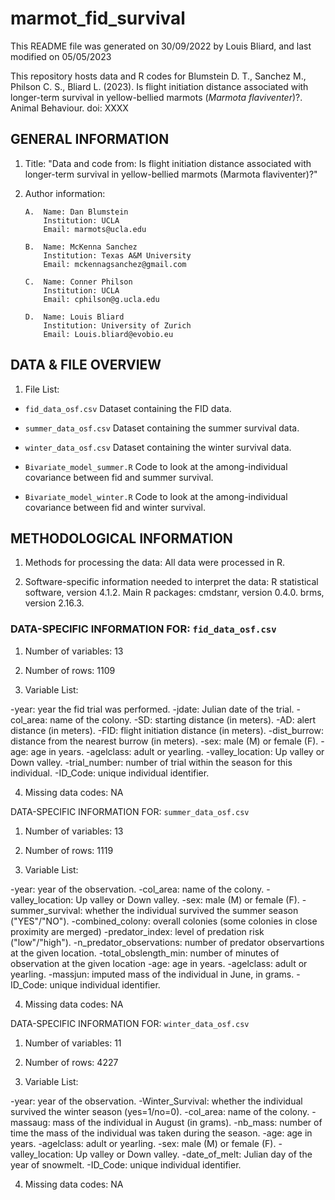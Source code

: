 # marmot_fid_survival

This README file was generated on 30/09/2022 by Louis Bliard, and last modified on 05/05/2023

This repository hosts data and R codes for Blumstein D. T., Sanchez M., Philson C. S., Bliard L. (2023). Is flight initiation distance associated with longer-term survival in yellow-bellied marmots (*Marmota flaviventer*)?. Animal Behaviour. doi: XXXX

## GENERAL INFORMATION

1. Title: "Data and code from: Is flight initiation distance associated with longer-term survival in yellow-bellied marmots (Marmota flaviventer)?"

2. Author information:
       
       A.  Name: Dan Blumstein
		   Institution: UCLA
		   Email: marmots@ucla.edu

       B.  Name: McKenna Sanchez
		   Institution: Texas A&M University
		   Email: mckennagsanchez@gmail.com

       C.  Name: Conner Philson
		   Institution: UCLA
		   Email: cphilson@g.ucla.edu

       D.  Name: Louis Bliard
		   Institution: University of Zurich
		   Email: Louis.bliard@evobio.eu


## DATA & FILE OVERVIEW

1. File List: 

- `fid_data_osf.csv` Dataset containing the FID data.
- `summer_data_osf.csv` Dataset containing the summer survival data.
- `winter_data_osf.csv` Dataset containing the winter survival data.


- `Bivariate_model_summer.R` Code to look at the among-individual covariance between fid and summer survival.
- `Bivariate_model_winter.R` Code to look at the among-individual covariance between fid and winter survival.


## METHODOLOGICAL INFORMATION


1. Methods for processing the data: All data were processed in R.

2. Software-specific information needed to interpret the data:
R statistical software, version 4.1.2. 
Main R packages: cmdstanr, version 0.4.0. brms, version 2.16.3.


### DATA-SPECIFIC INFORMATION FOR: `fid_data_osf.csv`

1. Number of variables: 13

2. Number of rows: 1109

3. Variable List: 

-year: year the fid trial was performed.
-jdate: Julian date of the trial.
-col_area: name of the colony.
-SD: starting distance (in meters).
-AD: alert distance (in meters).
-FID: flight initiation distance (in meters).
-dist_burrow: distance from the nearest burrow  (in meters).
-sex: male (M) or female (F).
-age: age in years.
-agelclass: adult or yearling.
-valley_location: Up valley or Down valley.
-trial_number: number of trial within the season for this individual.
-ID_Code: unique individual identifier.

4. Missing data codes: NA



DATA-SPECIFIC INFORMATION FOR: `summer_data_osf.csv`

1. Number of variables: 13

2. Number of rows: 1119

3. Variable List: 

-year: year of the observation.
-col_area: name of the colony.
-valley_location: Up valley or Down valley.
-sex: male (M) or female (F).
-summer_survival: whether the individual survived the summer season ("YES"/"NO").
-combined_colony: overall colonies (some colonies in close proximity are merged)
-predator_index: level of predation risk ("low"/"high").
-n_predator_observations: number of predator observartions at the given location.
-total_obslength_min: number of minutes of observation at the given location
-age: age in years.
-agelclass: adult or yearling.
-massjun: imputed mass of the individual in June, in grams.
-ID_Code: unique individual identifier.

4. Missing data codes: NA



DATA-SPECIFIC INFORMATION FOR: `winter_data_osf.csv`

1. Number of variables: 11

2. Number of rows: 4227

3. Variable List: 

-year: year of the observation.
-Winter_Survival: whether the individual survived the winter season (yes=1/no=0).
-col_area: name of the colony.
-massaug: mass of the individual in August (in grams).
-nb_mass: number of time the mass of the individual was taken during the season.
-age: age in years.
-agelclass: adult or yearling.
-sex: male (M) or female (F).
-valley_location: Up valley or Down valley.
-date_of_melt: Julian day of the year of snowmelt.
-ID_Code: unique individual identifier.

4. Missing data codes: NA



